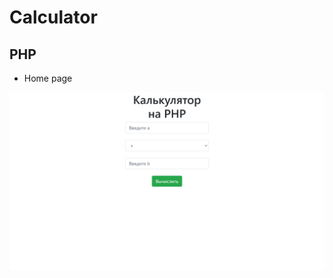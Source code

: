 # Calculator
## PHP
- Home page

![Home](https://github.com/grantdesign/Calculator/blob/main/assets/index.png?raw=true)
